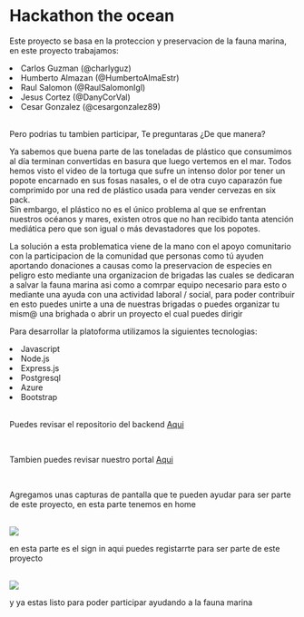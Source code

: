 <h1>Hackathon the ocean</h1> 
  <p>Este proyecto se basa en la proteccion y preservacion de la fauna marina, en este proyecto trabajamos:  </p>   
  <li> Carlos Guzman (@charlyguz) </li>  
  <li> Humberto Almazan (@HumbertoAlmaEstr)</li>
  <li> Raul Salomon (@RaulSalomonIgl)</li>
  <li> Jesus Cortez (@DanyCorVal)</li>
  <li> Cesar Gonzalez (@cesargonzalez89) </li> <br>
  <p> Pero podrias tu tambien participar, Te preguntaras ¿De que manera?  </p>
  <p> Ya sabemos que buena parte de las toneladas de plástico que consumimos al día terminan convertidas en basura que luego vertemos en el mar. Todos hemos visto el
  video de la tortuga que sufre un intenso dolor por tener un popote encarnado en sus fosas nasales, o el de otra cuyo caparazón fue comprimido por una red de plástico
  usada para vender cervezas en six pack. <br>
  Sin embargo, el plástico no es el único problema al que se enfrentan nuestros océanos y mares, existen otros que no han recibido tanta atención mediática pero que son 
  igual o más devastadores que los popotes.</p>
  
  <p> La solución a esta problematica viene de la mano con el apoyo comunitario con la participacion de la comunidad que personas como tú ayuden aportando donaciones a 
  causas como la preservacion de especies en peligro esto mediante una organizacion de brigadas las cuales se dedicaran a salvar la fauna marina asi como a comrpar
  equipo necesario para esto o mediante una ayuda con una actividad laboral / social, para poder contribuir en esto puedes unirte a una de nuestras brigadas o puedes
  organizar tu mism@ una brighada o abrir un proyecto el cual puedes dirigir  </p>
  
  <p> Para desarrollar la platoforma utilizamos la siguientes tecnologias: </p>
   
  <li>Javascript</li>
  <li>Node.js</li>
  <li>Express.js</li>
  <li>Postgresql</li>
  <li>Azure</li>
  <li>Bootstrap</li> <br>
  
  <p> Puedes revisar el repositorio del backend <a href= "https://github.com/cesargonzalez89/hackathon_the_ocean_webapi" > Aqui </a> </p><br>
  <p> Tambien puedes revisar nuestro portal <a href=https://wonderful-meadow-078842410.1.azurestaticapps.net/ > Aqui </a> </p><br>
  <p>Agregamos unas capturas de pantalla que te pueden ayudar para ser parte de este proyecto, en esta parte tenemos en home</p><br>
  <img src="https://github.com/cesargonzalez89/hackathon_the_ocean_webapp/blob/48956d21c4db973a58faaf908b502d90db8dd0de/public/Assets/SSHome.jpg">
  <p>en esta parte es el sign in aqui puedes registarrte para ser parte de este proyecto</p><br>
  <img src="https://github.com/cesargonzalez89/hackathon_the_ocean_webapp/blob/48956d21c4db973a58faaf908b502d90db8dd0de/public/Assets/SSSignin.jpg">
  <p> y ya estas listo para poder participar ayudando a la fauna marina </p>
  
